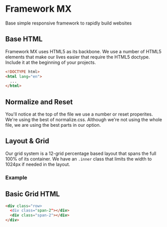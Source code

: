 Framework MX
============
Base simple responsive framework to rapidly build websites

## Base HTML
Framework MX uses HTML5 as its backbone.  We use a number of HTML5 elements that make our lives easier that require the HTML5 doctype.  Include it at the beginning of your projects.

```html
<!DOCTYPE html>
<html lang="en">
  ...
</html>
```

## Normalize and Reset
You'll notice at the top of the file we use a number or reset properites.  We're using the best of normalize.css.  Although we're not using the whole file, we are using the best parts in our option.


## Layout & Grid
Our grid system is a 12-grid percentage based layout that spans the full 100% of its container. We have an ```.inner``` class that limits the width to 1024px if needed in the layout.

### Example
<div class="row>
  <div class="span-2"></div>
  <div class="span-2"></div>
</div>


## Basic Grid HTML
```html
<div class="row>
  <div class="span-2"></div>
  <div class="span-2"></div>
</div>
```


